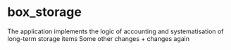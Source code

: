 # box_storage
The application implements the logic of accounting and systematisation of long-term storage items
Some other changes + changes again